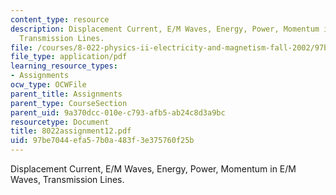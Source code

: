 ```yaml
---
content_type: resource
description: Displacement Current, E/M Waves, Energy, Power, Momentum in E/M Waves,
  Transmission Lines.
file: /courses/8-022-physics-ii-electricity-and-magnetism-fall-2002/97be7044efa57b0a483f3e375760f25b_8022assignment12.pdf
file_type: application/pdf
learning_resource_types:
- Assignments
ocw_type: OCWFile
parent_title: Assignments
parent_type: CourseSection
parent_uid: 9a370dcc-010e-c793-afb5-ab24c8d3a9bc
resourcetype: Document
title: 8022assignment12.pdf
uid: 97be7044-efa5-7b0a-483f-3e375760f25b
---
```

Displacement Current, E/M Waves, Energy, Power, Momentum in E/M Waves, Transmission Lines.

